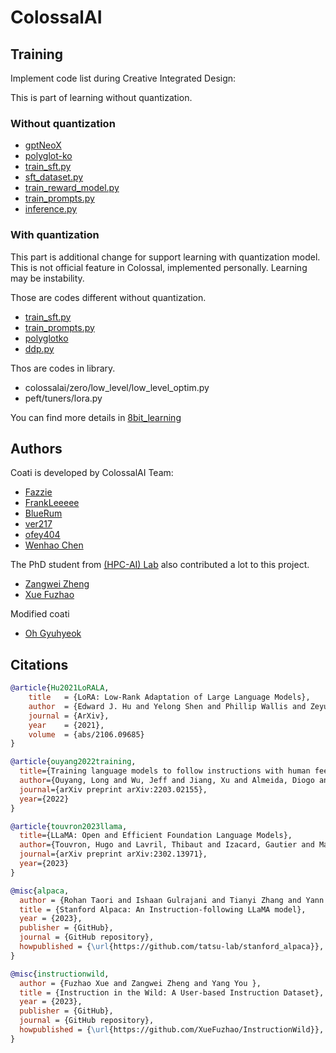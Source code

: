 # ColossalAI

## Training

Implement code list during Creative Integrated Design:

This is part of learning without quantization.

### Without quantization

- [gptNeoX](coati/models/gptNeoX)
- [polyglot-ko](coati/models/polyglotko)
- [train_sft.py](learning/train_sft.py)
- [sft_dataset.py](coati/dataset/sft_dataset.py)
- [train_reward_model.py](learning/train_reward_model.py)
- [train_prompts.py](learning/train_prompts.py)
- [inference.py](learning/inference.py)

### With quantization

This part is additional change for support learning with quantization model.
This is not official feature in Colossal, implemented personally.
Learning may be instability.

Those are codes different without quantization.

- [train_sft.py](learning/train_sft.py)
- [train_prompts.py](learning/train_prompts.py)
- [polyglotko](coati/models/polyglotko)
- [ddp.py](coati/trainer/strategies/ddp.py)

Thos are codes in library.

- colossalai/zero/low_level/low_level_optim.py
- peft/tuners/lora.py

You can find more details in [8bit_learning](https://github.com/retato-snu/FOCUSPANG_LLM/blob/colossal_load8bit/Colossal/learning/8bit_learning.md)

## Authors

Coati is developed by ColossalAI Team:

- [Fazzie](https://fazzie-key.cool/about/index.html)
- [FrankLeeeee](https://github.com/FrankLeeeee)
- [BlueRum](https://github.com/ht-zhou)
- [ver217](https://github.com/ver217)
- [ofey404](https://github.com/ofey404)
- [Wenhao Chen](https://github.com/CWHer)

The PhD student from [(HPC-AI) Lab](https://ai.comp.nus.edu.sg/) also contributed a lot to this project.

- [Zangwei Zheng](https://github.com/zhengzangw)
- [Xue Fuzhao](https://github.com/XueFuzhao)

Modified coati

- [Oh Gyuhyeok](htpps://github.com/retato-snu)

## Citations

```bibtex
@article{Hu2021LoRALA,
    title   = {LoRA: Low-Rank Adaptation of Large Language Models},
    author  = {Edward J. Hu and Yelong Shen and Phillip Wallis and Zeyuan Allen-Zhu and Yuanzhi Li and Shean Wang and Weizhu Chen},
    journal = {ArXiv},
    year    = {2021},
    volume  = {abs/2106.09685}
}

@article{ouyang2022training,
  title={Training language models to follow instructions with human feedback},
  author={Ouyang, Long and Wu, Jeff and Jiang, Xu and Almeida, Diogo and Wainwright, Carroll L and Mishkin, Pamela and Zhang, Chong and Agarwal, Sandhini and Slama, Katarina and Ray, Alex and others},
  journal={arXiv preprint arXiv:2203.02155},
  year={2022}
}

@article{touvron2023llama,
  title={LLaMA: Open and Efficient Foundation Language Models},
  author={Touvron, Hugo and Lavril, Thibaut and Izacard, Gautier and Martinet, Xavier and Lachaux, Marie-Anne and Lacroix, Timoth{\'e}e and Rozi{\`e}re, Baptiste and Goyal, Naman and Hambro, Eric and Azhar, Faisal and Rodriguez, Aurelien and Joulin, Armand and Grave, Edouard and Lample, Guillaume},
  journal={arXiv preprint arXiv:2302.13971},
  year={2023}
}

@misc{alpaca,
  author = {Rohan Taori and Ishaan Gulrajani and Tianyi Zhang and Yann Dubois and Xuechen Li and Carlos Guestrin and Percy Liang and Tatsunori B. Hashimoto },
  title = {Stanford Alpaca: An Instruction-following LLaMA model},
  year = {2023},
  publisher = {GitHub},
  journal = {GitHub repository},
  howpublished = {\url{https://github.com/tatsu-lab/stanford_alpaca}},
}

@misc{instructionwild,
  author = {Fuzhao Xue and Zangwei Zheng and Yang You },
  title = {Instruction in the Wild: A User-based Instruction Dataset},
  year = {2023},
  publisher = {GitHub},
  journal = {GitHub repository},
  howpublished = {\url{https://github.com/XueFuzhao/InstructionWild}},
}
```
